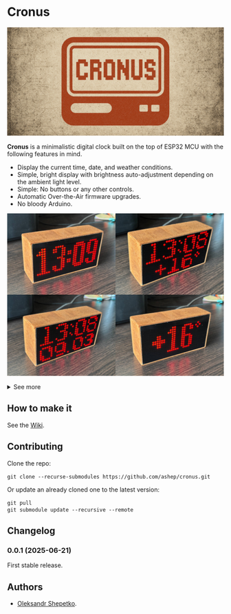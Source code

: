 # Cronus

![Banner](img/artwork/CronusBannerGitHub.jpg)

**Cronus** is a minimalistic digital clock built on the top of ESP32 MCU with the following features in mind.

- Display the current time, date, and weather conditions.
- Simple, bright display with brightness auto-adjustment depending on the ambient light level.
- Simple: No buttons or any other controls.
- Automatic Over-the-Air firmware upgrades.
- No bloody Arduino.

![Showcase](img/showcase/00-1.jpg)
<details>
<summary>See more</summary>

![Showcase](img/showcase/00-2.jpg)
![Showcase](img/showcase/01.jpg)
![Showcase](img/showcase/02.jpg)
![Showcase](img/showcase/03.jpg)
![Showcase](img/showcase/04.jpg)
![Showcase](img/showcase/05.jpg)
</details>

## How to make it

See the [Wiki](https://github.com/ashep/cronus/wiki).

## Contributing

Clone the repo:

```shell
git clone --recurse-submodules https://github.com/ashep/cronus.git
```

Or update an already cloned one to the latest version:

```shell
git pull
git submodule update --recursive --remote
```

## Changelog

### 0.0.1 (2025-06-21)

First stable release.

## Authors

- [Oleksandr Shepetko](https://shepetko.com).
